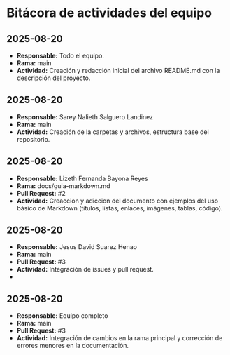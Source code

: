 # Bitácora de actividades del equipo

## 2025-08-20
- **Responsable:** Todo el equipo. 
- **Rama:** main  
- **Actividad:** Creación y redacción inicial del archivo README.md con la descripción del proyecto.

## 2025-08-20
- **Responsable:** Sarey Nalieth Salguero Landinez   
- **Rama:** main 
- **Actividad:** Creación de la carpetas y archivos, estructura base del repositorio.
  
## 2025-08-20
- **Responsable:** Lizeth Fernanda Bayona Reyes   
- **Rama:** docs/guia-markdown.md
- **Pull Request:** #2  
- **Actividad:** Creaccion y adiccion del documento con ejemplos del uso básico de Markdown
(títulos, listas, enlaces, imágenes, tablas, código).

  
## 2025-08-20
- **Responsable:** Jesus David Suarez Henao  
- **Rama:** main  
- **Pull Request:** #3  
- **Actividad:** Integración de issues y pull request.
- 
## 2025-08-20
- **Responsable:** Equipo completo  
- **Rama:** main  
- **Pull Request:** #3  
- **Actividad:** Integración de cambios en la rama principal y corrección de errores menores en la documentación.

